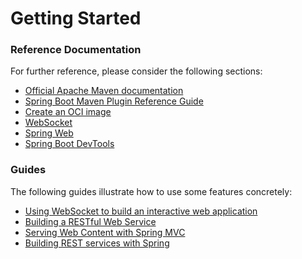 # Getting Started

### Reference Documentation
For further reference, please consider the following sections:

* [Official Apache Maven documentation](https://maven.apache.org/guides/index.html)
* [Spring Boot Maven Plugin Reference Guide](https://docs.spring.io/spring-boot/docs/3.2.3/maven-plugin/reference/html/)
* [Create an OCI image](https://docs.spring.io/spring-boot/docs/3.2.3/maven-plugin/reference/html/#build-image)
* [WebSocket](https://docs.spring.io/spring-boot/docs/3.2.3/reference/htmlsingle/index.html#messaging.websockets)
* [Spring Web](https://docs.spring.io/spring-boot/docs/3.2.3/reference/htmlsingle/index.html#web)
* [Spring Boot DevTools](https://docs.spring.io/spring-boot/docs/3.2.3/reference/htmlsingle/index.html#using.devtools)

### Guides
The following guides illustrate how to use some features concretely:

* [Using WebSocket to build an interactive web application](https://spring.io/guides/gs/messaging-stomp-websocket/)
* [Building a RESTful Web Service](https://spring.io/guides/gs/rest-service/)
* [Serving Web Content with Spring MVC](https://spring.io/guides/gs/serving-web-content/)
* [Building REST services with Spring](https://spring.io/guides/tutorials/rest/)

